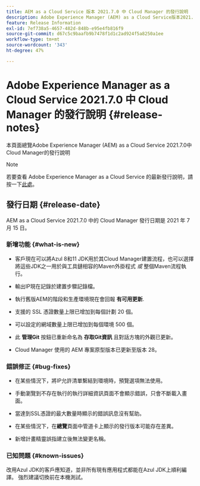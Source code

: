 ```yaml
---
title: AEM as a Cloud Service 版本 2021.7.0 中 Cloud Manager 的發行說明
description: Adobe Experience Manager (AEM) as a Cloud Service版本2021.7.0中Cloud Manager的發行說明
feature: Release Information
exl-id: 7ef738a5-4657-482d-848b-e95e4fb816f9
source-git-commit: d67c5c9baafb9b7478f1d1c2ad924f5a8250a1ee
workflow-type: tm+mt
source-wordcount: '343'
ht-degree: 47%

---
```


# Adobe Experience Manager as a Cloud Service 2021.7.0 中 Cloud Manager 的發行說明 {#release-notes}

本頁面總覽Adobe Experience Manager (AEM) as a Cloud Service 2021.7.0中Cloud Manager的發行說明

>[!NOTE]
>若要查看 Adobe Experience Manager as a Cloud Service 的最新發行說明，請按一下[此處](https://experienceleague.adobe.com/docs/experience-manager-cloud-service/content/release-notes/release-notes/release-notes-current.html)。

## 發行日期 {#release-date}

AEM as a Cloud Service 2021.7.0 中的 Cloud Manager 發行日期是 2021 年 7 月 15 日。


### 新增功能 {#what-is-new}

* 客戶現在可以將Azul 8和11 JDK用於其Cloud Manager建置流程，也可以選擇將這些JDK之一用於與工具鏈相容的Maven外掛程式 *或* 整個Maven流程執行。

* 輸出IP現在記錄於建置步驟記錄檔。

* 執行舊版AEM的階段和生產環境現在會回報 **有可用更新**.

* 支援的 SSL 憑證數量上限已增加到每個計劃 20 個。

* 可以設定的網域數量上限已增加到每個環境 500 個。

* 此 **管理Git** 按鈕已重新命名為 **存取Git資訊** 且對話方塊的外觀已更新。

* Cloud Manager 使用的 AEM 專案原型版本已更新至版本 28。

### 錯誤修正 {#bug-fixes}

* 在某些情況下，將IP允許清單繫結到環境時，預覽選項無法使用。

* 手動瀏覽到不存在執行的執行詳細資訊頁面不會顯示錯誤，只會不斷載入畫面。

* 當達到SSL憑證的最大數量時顯示的錯誤訊息沒有幫助。

* 在某些情況下，在&#x200B;**總覽**&#x200B;頁面中管道卡上顯示的發行版本可能存在差異。

* 新增計畫精靈誤指建立後無法變更名稱。

### 已知問題 {#known-issues}

改用Azul JDK的客戶應知道，並非所有現有應用程式都能在Azul JDK上順利編譯。 強烈建議切換前在本機測試。
